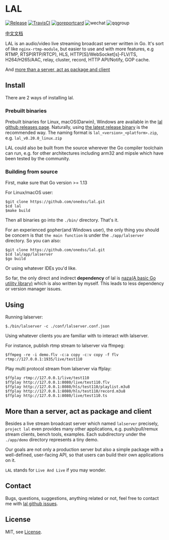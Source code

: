 
# LAL

[![Release](https://img.shields.io/github/tag/onedss/lal.svg?label=release)](https://github.com/onedss/lal/releases)
[![TravisCI](https://www.travis-ci.org/onedss/lal.svg?branch=master)](https://www.travis-ci.org/onedss/lal)
[![goreportcard](https://goreportcard.com/badge/github.com/onedss/lal)](https://goreportcard.com/report/github.com/onedss/lal)
![wechat](https://img.shields.io/:微信-q191201771-blue.svg)
![qqgroup](https://img.shields.io/:QQ群-1090510973-blue.svg)

[中文文档](https://pengrl.com/lal/#/)

LAL is an audio/video live streaming broadcast server written in Go. It's sort of like `nginx-rtmp-module`, but easier to use and with more features, e.g RTMP, RTSP(RTP/RTCP), HLS, HTTP[S]/WebSocket[s]-FLV/TS, H264/H265/AAC, relay, cluster, record, HTTP API/Notify, GOP cache.

And [more than a server, act as package and client](https://github.com/onedss/lal#more-than-a-server-act-as-package-and-client)

## Install

There are 2 ways of installing lal.

### Prebuilt binaries

Prebuilt binaries for Linux, macOS(Darwin), Windows are available in the [lal github releases page](https://github.com/onedss/lal/releases). Naturally, using [the latest release binary](https://github.com/onedss/lal/releases/latest) is the recommended way. The naming format is `lal_<version>_<platform>.zip`, e.g. `lal_v0.20.0_linux.zip`

LAL could also be built from the source wherever the Go compiler toolchain can run, e.g. for other architectures including arm32 and mipsle which have been tested by the community.

### Building from source

First, make sure that Go version >= 1.13

For Linux/macOS user:

```shell
$git clone https://github.com/onedss/lal.git
$cd lal
$make build
```

Then all binaries go into the `./bin/` directory. That's it.

For an experienced gopher(and Windows user), the only thing you should be concern is that `the main function` is under the `./app/lalserver` directory. So you can also:

```shell
$git clone https://github.com/onedss/lal.git
$cd lal/app/lalserver
$go build
```

Or using whatever IDEs you'd like.

So far, the only direct and indirect **dependency** of lal is [naza(A basic Go utility library)](https://github.com/onedss/lal.git) which is also written by myself. This leads to less dependency or version manager issues.

## Using

Running lalserver:

```
$./bin/lalserver -c ./conf/lalserver.conf.json
```

Using whatever clients you are familiar with to interact with lalserver.

For instance, publish rtmp stream to lalserver via ffmpeg:

```shell
$ffmpeg -re -i demo.flv -c:a copy -c:v copy -f flv rtmp://127.0.0.1:1935/live/test110
```

Play multi protocol stream from lalserver via ffplay:

```shell
$ffplay rtmp://127.0.0.1/live/test110
$ffplay http://127.0.0.1:8080/live/test110.flv
$ffplay http://127.0.0.1:8080/hls/test110/playlist.m3u8
$ffplay http://127.0.0.1:8080/hls/test110/record.m3u8
$ffplay http://127.0.0.1:8080/live/test110.ts
```

## More than a server, act as package and client

Besides a live stream broadcast server which named `lalserver` precisely, `project lal` even provides many other applications, e.g. push/pull/remux stream clients, bench tools, examples. Each subdirectory under the `./app/demo` directory represents a tiny demo.

Our goals are not only a production server but also a simple package with a well-defined, user-facing API, so that users can build their own applications on it.

`LAL` stands for `Live And Live` if you may wonder.


## Contact

Bugs, questions, suggestions, anything related or not, feel free to contact me with [lal github issues](https://github.com/onedss/lal/issues).

## License

MIT, see [License](https://github.com/onedss/lal/blob/master/LICENSE).
